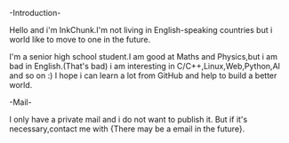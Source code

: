 -Introduction-

Hello and i'm InkChunk.I'm not living in English-speaking countries but i world like to move to one in the future.

I'm a senior high school student.I am good at Maths and Physics,but i am bad in English.(That's bad)
i am interesting in C/C++,Linux,Web,Python,AI and so on :)
I hope i can learn a lot from GitHub and help to build a better world.

-Mail-

I only have a private mail and i do not want to publish it.
But if it's necessary,contact me with {There may be a email in the future}.
